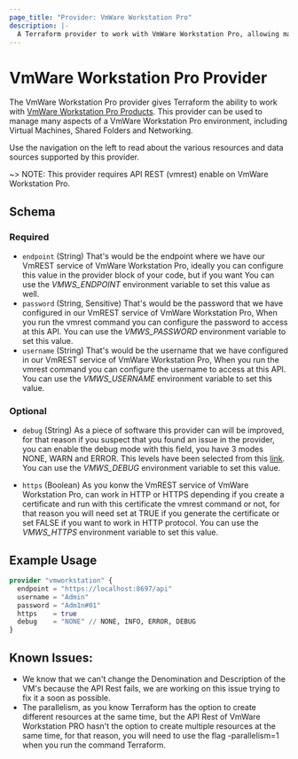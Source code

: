 ```yaml
---
page_title: "Provider: VmWare Workstation Pro"
description: |-
  A Terraform provider to work with VmWare Workstation Pro, allowing management of virtual machines and other VMware resources. Supports management through VmWare Workstation Pro.
---
```


# VmWare Workstation Pro Provider

The VmWare Workstation Pro provider gives Terraform the ability to work with [VmWare Workstation Pro Products][vmware-workstation].
This provider can be used to manage many aspects of a VmWare Workstation Pro environment, including
Virtual Machines, Shared Folders and Networking.

Use the navigation on the left to read about the various resources and data sources supported by this provider.

~> NOTE: This provider requires API REST (vmrest) enable on VmWare Workstation Pro.

[vmware-workstation]: https://www.vmware.com/products/workstation-pro.html

<!-- schema generated by tfplugindocs -->
## Schema

### Required

- `endpoint` (String) That's would be the endpoint where we have our VmREST service of VmWare Workstation Pro,
ideally you can configure this value in the provider block of your code, but if you want
You can use the *VMWS_ENDPOINT* environment variable to set this value as well.
- `password` (String, Sensitive) That's would be the password that we have configured in our VmREST service of VmWare Workstation Pro,
When you run the vmrest command you can configure the password to access at this API.
You can use the *VMWS_PASSWORD* environment variable to set this value.
- `username` (String) That's would be the username that we have configured in our VmREST service of VmWare Workstation Pro,
When you run the vmrest command you can configure the username to access at this API.
You can use the *VMWS_USERNAME* environment variable to set this value.

### Optional

- `debug` (String) As a piece of software this provider can will be improved, for that reason if you suspect that you found
an issue in the provider, you can enable the debug mode with this field, you have 3 modes NONE, WARN and ERROR.
This levels have been selected from this [link][logging-severity].
You can use the *VMWS_DEBUG* environment variable to set this value.

[logging-severity]: https://developer.hashicorp.com/terraform/plugin/framework/diagnostics#severity
- `https` (Boolean) As you konw the VmREST service of VmWare Workstation Pro, can work in HTTP or HTTPS depending if you create
a certificate and run with this certificate the vmrest command or not, for that reason you will need
set at TRUE if you generate the certificate or set FALSE if you want to work in HTTP protocol.
You can use the *VMWS_HTTPS* environment variable to set this value.

## Example Usage

```terraform
provider "vmworkstation" {
  endpoint = "https://localhost:8697/api"
  username = "Admin"
  password = "Adm1n#01"
  https    = true
  debug    = "NONE" // NONE, INFO, ERROR, DEBUG
}
```

## Known Issues:

* We know that we can't change the Denomination and Description of the VM's because the API Rest fails, we are working on this issue trying to fix it a soon as possible.
* The parallelism, as you know Terraform has the option to create different resources at the same time, but the API Rest of VmWare Workstation PRO hasn't the option to create multiple resources at the same time, for that reason, you will need to use the flag -parallelism=1 when you run the command Terraform.